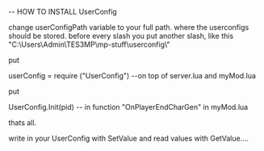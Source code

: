 -- HOW TO INSTALL UserConfig

change userConfigPath variable to your full path. where the userconfigs should be stored.
before every slash you put another slash, like this "C:\\Users\\Admin\\TES3MP\\mp-stuff\\userconfig\\"

put 

userConfig = require ("UserConfig")   --on top of server.lua and myMod.lua

put

UserConfig.Init(pid)   -- in function "OnPlayerEndCharGen" in myMod.lua


thats all.

write in your UserConfig with SetValue and read values with GetValue....